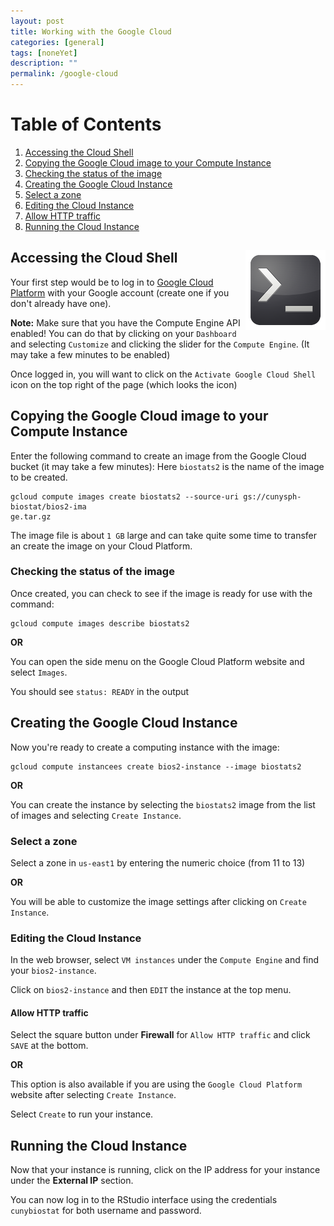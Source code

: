 ```yaml
---
layout: post
title: Working with the Google Cloud
categories: [general]
tags: [noneYet]
description: ""
permalink: /google-cloud
---
```


# Table of Contents
1. [Accessing the Cloud Shell](#cloudshell)
2. [Copying the Google Cloud image to your Compute Instance](#copyimage)
3. [Checking the status of the image](#statusimage)
4. [Creating the Google Cloud Instance](#createimage)
5. [Select a zone](#zone)
6. [Editing the Cloud Instance](#editinstance)
7. [Allow HTTP traffic](#httptraffic)
8. [Running the Cloud Instance](#runcloud)

<h2> Accessing the Cloud Shell <a name="cloudshell"></a> <img src="../assets/media/command_prompt.png" align="right"> </h2>

Your first step would be to log in to <a href="https://console.cloud.google.com" target="_blank">Google Cloud Platform</a>
with your Google account (create one if you don't already have one).

**Note:** Make sure that you have the Compute Engine API enabled! You can do that by
clicking on your `Dashboard` and selecting `Customize` and clicking the slider
for the `Compute Engine`. (It may take a few minutes to be enabled)

Once logged in, you will want to click on the `Activate Google Cloud Shell`
icon on the top right of the page (which looks the icon)

## <a name="copyimage"></a> Copying the Google Cloud image to your Compute Instance

Enter the following command to create an image from the Google Cloud bucket  (it may take a few minutes):
Here `biostats2` is the name of the image to be created.

```
gcloud compute images create biostats2 --source-uri gs://cunysph-biostat/bios2-ima
ge.tar.gz
```

The image file is about `1 GB` large and can take quite some time to transfer
an create the image on your Cloud Platform.

### <a name="statusimage"></a>Checking the status of the image

Once created, you can check to see if the image is ready for use with the command:

```
gcloud compute images describe biostats2
```

**OR**

You can open the side menu on the Google Cloud Platform website and select `Images`.

You should see `status: READY` in the output

## <a name="createimage"></a> Creating the Google Cloud Instance

Now you're ready to create a computing instance with the image:

```
gcloud compute instancees create bios2-instance --image biostats2
```

**OR**

You can create the instance by selecting the `biostats2` image from the list of images and selecting `Create Instance`.

### <a name="zone"></a> Select a zone

Select a zone in `us-east1` by entering the numeric choice (from 11 to 13)

**OR**

You will be able to customize the image settings after clicking on `Create Instance`.

### <a name="editinstance"></a> Editing the Cloud Instance

In the web browser, select `VM instances` under the `Compute Engine` and find
your `bios2-instance`.

Click on `bios2-instance` and then `EDIT` the instance at the top menu.

#### <a name="httptraffic"></a> Allow HTTP traffic

Select the square button under **Firewall** for `Allow HTTP traffic` and click
`SAVE` at the bottom.

**OR**

This option is also available if you are using the `Google Cloud Platform` website after selecting
`Create Instance`.

Select `Create` to run your instance.

## <a name="runcloud"></a> Running the Cloud Instance

Now that your instance is running, click on the IP address for your instance under the **External IP** section.

You can now log in to the RStudio interface using the credentials `cunybiostat`
for both username and password.


